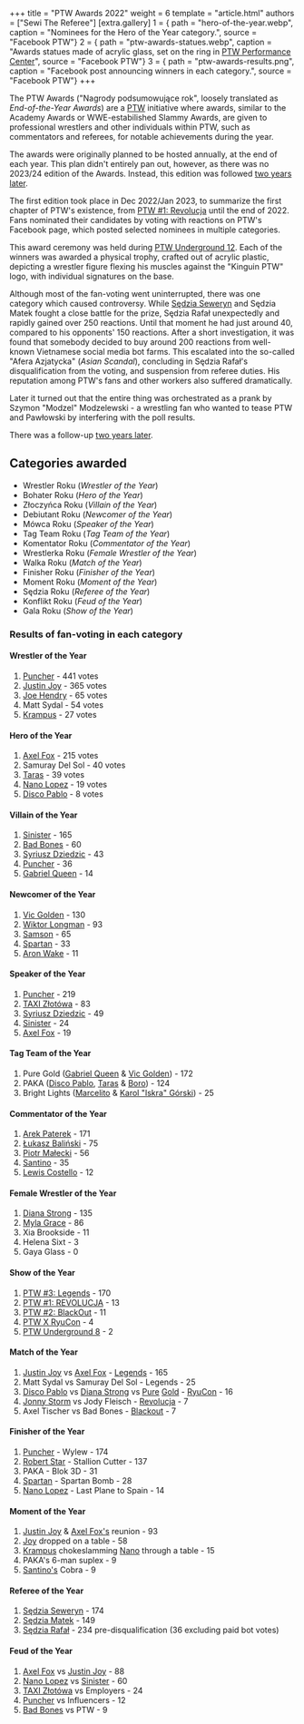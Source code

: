 +++
title = "PTW Awards 2022"
weight = 6
template = "article.html"
authors = ["Sewi The Referee"]
[extra.gallery]
1 = { path = "hero-of-the-year.webp", caption = "Nominees for the Hero of the Year category.", source = "Facebook PTW"}
2 = { path = "ptw-awards-statues.webp", caption = "Awards statues made of acrylic glass, set on the ring in [PTW Performance Center](@/v/ptw-targowa.md)", source = "Facebook PTW"}
3 = { path = "ptw-awards-results.png", caption = "Facebook post announcing winners in each category.", source = "Facebook PTW"}
+++

The PTW Awards ("Nagrody podsumowujące rok", loosely translated as _End-of-the-Year Awards_) are a [PTW](@/o/ptw.md) initiative where awards, similar to the Academy Awards or WWE-estabilished Slammy Awards, are given to professional wrestlers and other individuals within PTW, such as commentators and referees, for notable achievements during the year.

<!-- more -->

The awards were originally planned to be hosted annually, at the end of each year. This plan didn't entirely pan out, however, as there was no 2023/24 edition of the Awards. Instead, this edition was followed [two years later](@/a/ptw-awards-2024.md).

The first edition took place in Dec 2022/Jan 2023, to summarize the first chapter of PTW's existence, from [PTW #1: Revolucja](@/e/ptw/2021-10-09-ptw-1-revolucja.md) until the end of 2022.
Fans nominated their candidates by voting with reactions on PTW's Facebook page, which posted selected nominees in multiple categories.

This award ceremony was held during [PTW Underground 12](@/e/ptw/2023-02-26-ptw-underground-12.md).
Each of the winners was awarded a physical trophy, crafted out of acrylic plastic, depicting a wrestler figure flexing his muscles against the "Kinguin PTW" logo, with individual signatures on the base.

Although most of the fan-voting went uninterrupted, there was one category which caused controversy.
While [Sędzia Seweryn](@/w/sedzia-seweryn.md) and Sędzia Matek fought a close battle for the prize, Sędzia Rafał unexpectedly and rapidly gained over 250 reactions.
Until that moment he had just around 40, compared to his opponents' 150 reactions.
After a short investigation, it was found that somebody decided to buy around 200 reactions from well-known Vietnamese social media bot farms.
This escalated into the so-called "Afera Azjatycka" (_Asian Scandal_), concluding in Sędzia Rafał's disqualification from the voting, and suspension from referee duties.
His reputation among PTW's fans and other workers also suffered dramatically.

Later it turned out that the entire thing was orchestrated as a prank by Szymon "Modzel" Modzelewski - a wrestling fan who wanted to tease PTW and Pawłowski by interfering with the poll results.

There was a follow-up [two years later](@/a/ptw-awards-2024.md).

## Categories awarded

- Wrestler Roku (_Wrestler of the Year_)
- Bohater Roku (_Hero of the Year_)
- Złoczyńca Roku (_Villain of the Year_)
- Debiutant Roku (_Newcomer of the Year_)
- Mówca Roku (_Speaker of the Year_)
- Tag Team Roku (_Tag Team of the Year_)
- Komentator Roku (_Commentator of the Year_)
- Wrestlerka Roku (_Female Wrestler of the Year_)
- Walka Roku (_Match of the Year_)
- Finisher Roku (_Finisher of the Year_)
- Moment Roku (_Moment of the Year_)
- Sędzia Roku (_Referee of the Year_)
- Konflikt Roku (_Feud of the Year_)
- Gala Roku (_Show of the Year_)

### Results of fan-voting in each category

#### Wrestler of the Year

1. [Puncher](@/w/puncher.md) - 441 votes
2. [Justin Joy](@/w/justin-joy.md) - 365 votes
3. [Joe Hendry](@/w/joe-hendry.md) - 65 votes
4. Matt Sydal - 54 votes
5. [Krampus](@/w/krampus.md) - 27 votes

#### Hero of the Year

1. [Axel Fox](@/w/axel-fox.md) - 215 votes
2. Samuray Del Sol - 40 votes
3. [Taras](@/w/taras.md) - 39 votes
4. [Nano Lopez](@/w/nano-lopez.md) - 19 votes
5. [Disco Pablo](@/w/disco-pablo.md) - 8 votes

#### Villain of the Year

1. [Sinister](@/w/sinister.md) - 165
2. [Bad Bones](@/w/bad-bones.md) - 60
3. [Syriusz Dziedzic](@/w/dziedzic.md) - 43
4. [Puncher](@/w/puncher.md) - 36
5. [Gabriel Queen](@/w/gabriel-queen.md) - 14

#### Newcomer of the Year

1. [Vic Golden](@/w/vic-golden.md) - 130
2. [Wiktor Longman](@/w/wiktor-longman.md) - 93
3. [Samson](@/w/samson.md) - 65
4. [Spartan](@/w/spartan.md) - 33
5. [Aron Wake](@/w/aron-wake.md) - 11

#### Speaker of the Year

1. [Puncher](@/w/puncher.md) - 219
2. [TAXI Złotówa](@/w/taxi-zlotowa.md) - 83
3. [Syriusz Dziedzic](@/w/dziedzic.md) - 49
4. [Sinister](@/w/sinister.md) - 24
5. [Axel Fox](@/w/axel-fox.md) - 19

#### Tag Team of the Year

1. Pure Gold ([Gabriel Queen](@/w/gabriel-queen.md) & [Vic Golden](@/w/vic-golden.md)) - 172
2. PAKA ([Disco Pablo](@/w/disco-pablo.md), [Taras](@/w/taras.md) & [Boro](@/w/boro.md)) - 124
3. Bright Lights ([Marcelito](@/w/marcelito.md) & [Karol "Iskra" Górski](@/w/iskra.md)) - 25

#### Commentator of the Year

1. [Arek Paterek](@/w/arek-paterek.md) - 171
2. [Łukasz Baliński](@/w/lukasz-balinski.md) - 75
3. [Piotr Małecki](@/w/piotr-malecki.md) - 56
4. [Santino](@/w/santino.md) - 35
5. [Lewis Costello](@/w/lewis-costello.md) - 12

#### Female Wrestler of the Year

1. [Diana Strong](@/w/diana-strong.md) - 135
2. [Myla Grace](@/w/myla-grace.md) - 86
3. Xia Brookside - 11
4. Helena Sixt - 3
5. Gaya Glass - 0

#### Show of the Year

1. [PTW #3: Legends](@/e/ptw/2022-11-26-ptw-3-legends.md) - 170
2. [PTW #1: REVOLUCJA](@/e/ptw/2021-10-09-ptw-1-revolucja.md) - 13
3. [PTW #2: BlackOut](@/e/ptw/2022-02-19-ptw-2-blackout.md) - 11
4. [PTW X RyuCon](@/e/ptw/2022-07-31-ptw-x-ryucon.md) - 4
5. [PTW Underground 8](@/e/ptw/2022-09-25-ptw-underground-8.md) - 2

#### Match of the Year

1. [Justin Joy](@/w/justin-joy.md) vs [Axel Fox](@/w/axel-fox.md) - [Legends](@/e/ptw/2022-11-26-ptw-3-legends.md) - 165
2. Matt Sydal vs Samuray Del Sol - Legends - 25
3. [Disco Pablo](@/w/disco-pablo.md) vs [Diana Strong](@/w/diana-strong.md) vs [Pure](@/w/gabriel-queen.md) [Gold](@/w/vic-golden.md) - [RyuCon](@/e/ptw/2022-07-31-ptw-x-ryucon.md) - 16
4. [Jonny Storm](@/w/jonny-storm.md) vs Jody Fleisch - [Revolucja](@/e/ptw/2021-10-09-ptw-1-revolucja.md) - 7
5. Axel Tischer vs Bad Bones - [Blackout](@/e/ptw/2022-02-19-ptw-2-blackout.md) - 7

#### Finisher of the Year

1. [Puncher](@/w/puncher.md) - Wylew - 174
2. [Robert Star](@/w/robert-star.md) - Stallion Cutter - 137
3. PAKA - Blok 3D - 31
4. [Spartan](@/w/spartan.md) - Spartan Bomb - 28
5. [Nano Lopez](@/w/nano-lopez.md) - Last Plane to Spain - 14

#### Moment of the Year

1. [Justin Joy](@/w/justin-joy.md) & [Axel Fox's](@/w/axel-fox.md) reunion - 93
2. [Joy](@/w/justin-joy.md) dropped on a table - 58
3. [Krampus](@/w/krampus.md) chokeslamming [Nano](@/w/nano-lopez.md) through a table - 15
4. PAKA's 6-man suplex - 9
5. [Santino's](@/w/santino.md) Cobra - 9

#### Referee of the Year

1. [Sędzia Seweryn](@/w/sedzia-seweryn.md) - 174
2. [Sędzia Matek](@/w/sedzia-matek.md) - 149
3. [Sędzia Rafał](@/w/alex-brave.md) - 234 pre-disqualification (36 excluding paid bot votes)

#### Feud of the Year

1. [Axel Fox](@/w/axel-fox.md) vs [Justin Joy](@/w/justin-joy.md) - 88
2. [Nano Lopez](@/w/nano-lopez.md) vs [Sinister](@/w/sinister.md) - 60
3. [TAXI Złotówa](@/w/taxi-zlotowa.md) vs Employers - 24
4. [Puncher](@/w/puncher.md) vs Influencers - 12
5. [Bad Bones](@/w/bad-bones.md) vs PTW - 9
